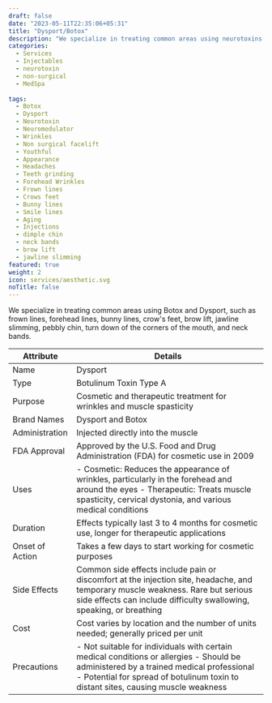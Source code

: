```yaml
---
draft: false
date: "2023-05-11T22:35:06+05:31"
title: "Dysport/Botox"
description: "We specialize in treating common areas using neurotoxins such as Botox and Dysport to help with the aging process and reduce the look of fine lines and wrinkles, as well as providing headache and migraine releif."
categories:
  - Services
  - Injectables
  - neurotoxin
  - non-surgical
  - MedSpa
  
tags:
  - Botox
  - Dysport
  - Neurotoxin 
  - Neuromodulator
  - Wrinkles
  - Non surgical facelift
  - Youthful 
  - Appearance 
  - Headaches
  - Teeth grinding
  - Forehead Wrinkles
  - Frown lines
  - Crows feet 
  - Bunny lines 
  - Smile lines 
  - Aging
  - Injections
  - dimple chin
  - neck bands
  - brow lift
  - jawline slimming 
featured: true
weight: 2
icon: services/aesthetic.svg
noTitle: false
---
```


We specialize in treating common areas using Botox and Dysport, such as frown lines, forehead lines, bunny lines, crow's feet, brow lift, jawline slimming, pebbly chin, turn down of the corners of the mouth, and neck bands.

| Attribute    | Details                                                                                  |
|--------------|------------------------------------------------------------------------------------------|
| Name         | Dysport                                                                                  |
| Type         | Botulinum Toxin Type A                                                                  |
| Purpose      | Cosmetic and therapeutic treatment for wrinkles and muscle spasticity                  |
| Brand Names  | Dysport and Botox  |
| Administration | Injected directly into the muscle                                                      |
| FDA Approval | Approved by the U.S. Food and Drug Administration (FDA) for cosmetic use in 2009       |
| Uses         | - Cosmetic: Reduces the appearance of wrinkles, particularly in the forehead and around the eyes - Therapeutic: Treats muscle spasticity, cervical dystonia, and various medical conditions |
| Duration     | Effects typically last 3 to 4 months for cosmetic use, longer for therapeutic applications|
| Onset of Action | Takes a few days to start working for cosmetic purposes                                |
| Side Effects | Common side effects include pain or discomfort at the injection site, headache, and temporary muscle weakness. Rare but serious side effects can include difficulty swallowing, speaking, or breathing |
| Cost         | Cost varies by location and the number of units needed; generally priced per unit      |
| Precautions  | - Not suitable for individuals with certain medical conditions or allergies - Should be administered by a trained medical professional - Potential for spread of botulinum toxin to distant sites, causing muscle weakness     |

